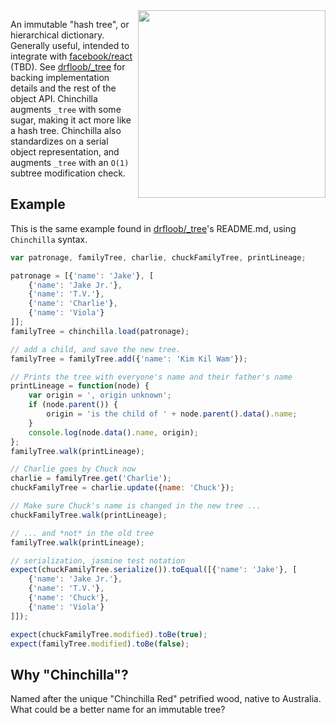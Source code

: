 <img src="https://raw.github.com/drfloob/chinchilla/master/res/red.svg" align="right" width="300px" />

An immutable "hash tree", or hierarchical dictionary. Generally
useful, intended to integrate with [facebook/react][react] (TBD).  See
[drfloob/_tree][drf_tree] for backing implementation details and the
rest of the object API.  Chinchilla augments `_tree` with some sugar,
making it act more like a hash tree.  Chinchilla also standardizes on
a serial object representation, and augments `_tree` with an `O(1)`
subtree modification check.


## Example

This is the same example found in [drfloob/_tree][drf_tree]'s
README.md, using `Chinchilla` syntax.

```javascript
var patronage, familyTree, charlie, chuckFamilyTree, printLineage;

patronage = [{'name': 'Jake'}, [
    {'name': 'Jake Jr.'},
    {'name': 'T.V.'},
    {'name': 'Charlie'},
    {'name': 'Viola'}
]];
familyTree = chinchilla.load(patronage);

// add a child, and save the new tree.
familyTree = familyTree.add({'name': 'Kim Kil Wam'});

// Prints the tree with everyone's name and their father's name
printLineage = function(node) {
    var origin = ', origin unknown';
    if (node.parent()) {
        origin = 'is the child of ' + node.parent().data().name;
    }
    console.log(node.data().name, origin);
};
familyTree.walk(printLineage);

// Charlie goes by Chuck now
charlie = familyTree.get('Charlie');
chuckFamilyTree = charlie.update({name: 'Chuck'});

// Make sure Chuck's name is changed in the new tree ...
chuckFamilyTree.walk(printLineage);

// ... and *not* in the old tree
familyTree.walk(printLineage);

// serialization, jasmine test notation
expect(chuckFamilyTree.serialize()).toEqual([{'name': 'Jake'}, [
    {'name': 'Jake Jr.'},
    {'name': 'T.V.'},
    {'name': 'Chuck'},
    {'name': 'Viola'}
]]);

expect(chuckFamilyTree.modified).toBe(true);
expect(familyTree.modified).toBe(false);
```



## Why "Chinchilla"?

Named after the unique "Chinchilla Red" petrified wood, native to
Australia. What could be a better name for an immutable tree?


[react]: https://github.com/facebook/react
[drf_tree]: https://github.com/drfloob/_tree
